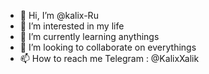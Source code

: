 - 👋 Hi, I’m @kalix-Ru
- 👀 I’m interested in my life
- 🌱 I’m currently learning anythings
- 💞️ I’m looking to collaborate on everythings
- 📫 How to reach me Telegram : @KalixXalik

<!---
kalix-Ru/kalix-Ru is a ✨ special ✨ repository because its `README.md` (this file) appears on your GitHub profile.
You can click the Preview link to take a look at your changes.
--->
